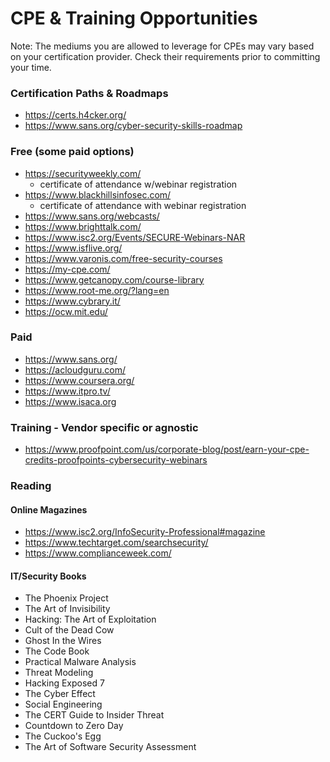 # CPE & Training Opportunities

Note: The mediums you are allowed to leverage for CPEs may vary based on your certification provider. Check their requirements prior to committing your time.

### Certification Paths & Roadmaps

- https://certs.h4cker.org/
- https://www.sans.org/cyber-security-skills-roadmap

### Free (some paid options)

- https://securityweekly.com/
    - certificate of attendance w/webinar registration
- https://www.blackhillsinfosec.com/
    - certificate of attendance with webinar registration
- https://www.sans.org/webcasts/
- https://www.brighttalk.com/
- https://www.isc2.org/Events/SECURE-Webinars-NAR
- https://www.isflive.org/
- https://www.varonis.com/free-security-courses
- https://my-cpe.com/
- https://www.getcanopy.com/course-library
- https://www.root-me.org/?lang=en
- https://www.cybrary.it/
- https://ocw.mit.edu/

### Paid

- https://www.sans.org/
- https://acloudguru.com/
- https://www.coursera.org/
- https://www.itpro.tv/
- https://www.isaca.org

### Training - Vendor specific or agnostic

- https://www.proofpoint.com/us/corporate-blog/post/earn-your-cpe-credits-proofpoints-cybersecurity-webinars

### Reading

#### Online Magazines

- https://www.isc2.org/InfoSecurity-Professional#magazine
- https://www.techtarget.com/searchsecurity/
- https://www.complianceweek.com/

#### IT/Security Books

- The Phoenix Project
- The Art of Invisibility
- Hacking: The Art of Exploitation
- Cult of the Dead Cow
- Ghost In the Wires
- The Code Book
- Practical Malware Analysis
- Threat Modeling
- Hacking Exposed 7
- The Cyber Effect
- Social Engineering
- The CERT Guide to Insider Threat
- Countdown to Zero Day
- The Cuckoo's Egg
- The Art of Software Security Assessment
